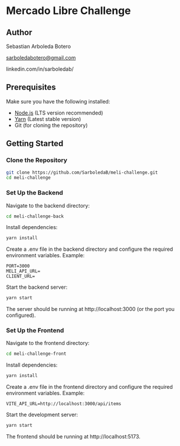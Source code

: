 # Mercado Libre Challenge

## Author
Sebastian Arboleda Botero

sarboledabotero@gmail.com

linkedin.com/in/sarboledab/


## Prerequisites

Make sure you have the following installed:

- [Node.js](https://nodejs.org/) (LTS version recommended)
- [Yarn](https://yarnpkg.com/) (Latest stable version)
- Git (for cloning the repository)

## Getting Started

### Clone the Repository

```bash
git clone https://github.com/SarboledaB/meli-challenge.git
cd meli-challenge
```

### Set Up the Backend
   Navigate to the backend directory:

```bash
cd meli-challenge-back
````

Install dependencies:

```bash
yarn install
````
Create a .env file in the backend directory and configure the required environment variables. Example:

```env
PORT=3000
MELI_API_URL=
CLIENT_URL=
```

Start the backend server:

```bash
yarn start
```
The server should be running at http://localhost:3000 (or the port you configured).


### Set Up the Frontend
Navigate to the frontend directory:

```bash
cd meli-challenge-front
```

Install dependencies:

```bash
yarn install
```

Create a .env file in the frontend directory and configure the required environment variables. Example:

```env
VITE_API_URL=http://localhost:3000/api/items
```
Start the development server:

```bash
yarn start
```
The frontend should be running at http://localhost:5173.